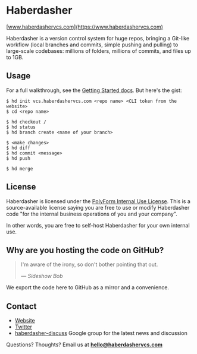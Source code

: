# Haberdasher

[www.haberdashervcs.com](https://www.haberdashervcs.com)

Haberdasher is a version control system for huge repos, bringing a Git-like workflow (local branches and commits, simple pushing and pulling) to large-scale codebases: millions of folders, millions of commits, and files up to 1GB.


## Usage

For a full walkthrough, see the [Getting Started docs](https://www.haberdashervcs.com/docs). But here's the gist:

```
$ hd init vcs.haberdashervcs.com <repo name> <CLI token from the website>
$ cd <repo name>

$ hd checkout /
$ hd status
$ hd branch create <name of your branch>

$ <make changes>
$ hd diff
$ hd commit <message>
$ hd push

$ hd merge
```


## License

Haberdasher is licensed under the [PolyForm Internal Use License](https://polyformproject.org/licenses/internal-use/1.0.0/). This is a source-available license saying you are free to use or modify Haberdasher code "for the internal business operations of you and your company".

In other words, you are free to self-host Haberdasher for your own internal use.


## Why are you hosting the code on GitHub?

> I'm aware of the irony, so don't bother pointing that out.
>
> &mdash; <cite>Sideshow Bob</cite>

We export the code here to GitHub as a mirror and a convenience.


## Contact

- [Website](https://www.haberdashervcs.com)
- [Twitter](https://twitter.com/haberdashervcs)
- [haberdasher-discuss](https://groups.google.com/g/haberdasher-discuss) Google group for the latest news and discussion

Questions? Thoughts? Email us at **hello@haberdashervcs.com**

